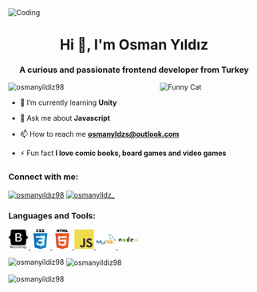 <img src="https://img.freepik.com/free-vector/programming-typographic-header-building-development-process-web-page-website-development-codding-digital-specialist-isolated-flat-illustration_613284-1440.jpg?w=1380&t=st=1692617959~exp=1692618559~hmac=30b6f1874fa642f793eb35fc168ee9962ad398645542d394f91d8a8c0c2ae8c0" alt="Coding">
<h1 align="center">Hi 👋, I'm Osman Yıldız</h1>
<h3 align="center">A curious and passionate frontend developer from Turkey</h3>
<img  src="https://media.tenor.com/y2JXkY1pXkwAAAAC/cat-computer.gif" alt="Funny Cat" align="right" width="200px">

<p align="left"> <img src="https://komarev.com/ghpvc/?username=osmanyildiz98&label=Profile%20views&color=0e75b6&style=flat" alt="osmanyildiz98" /> </p>

- 🌱 I’m currently learning **Unity**

- 💬 Ask me about **Javascript**

- 📫 How to reach me **osmanyldzs@outlook.com**

- ⚡ Fun fact **I love comic books, board games and video games**

<h3 align="left">Connect with me:</h3>
<p align="left">
<a href="https://linkedin.com/in/osmanyıldız98" target="blank"><img align="center" src="https://raw.githubusercontent.com/rahuldkjain/github-profile-readme-generator/master/src/images/icons/Social/linked-in-alt.svg" alt="osmanyıldız98" height="30" width="40" /></a>
<a href="https://instagram.com/osmanylldz_" target="blank"><img align="center" src="https://raw.githubusercontent.com/rahuldkjain/github-profile-readme-generator/master/src/images/icons/Social/instagram.svg" alt="osmanylldz_" height="30" width="40" /></a>
</p>

<h3 align="left">Languages and Tools:</h3>
<p align="left"> <a href="https://getbootstrap.com" target="_blank" rel="noreferrer"> <img src="https://raw.githubusercontent.com/devicons/devicon/master/icons/bootstrap/bootstrap-plain-wordmark.svg" alt="bootstrap" width="40" height="40"/> </a> <a href="https://www.w3schools.com/css/" target="_blank" rel="noreferrer"> <img src="https://raw.githubusercontent.com/devicons/devicon/master/icons/css3/css3-original-wordmark.svg" alt="css3" width="40" height="40"/> </a> <a href="https://www.w3.org/html/" target="_blank" rel="noreferrer"> <img src="https://raw.githubusercontent.com/devicons/devicon/master/icons/html5/html5-original-wordmark.svg" alt="html5" width="40" height="40"/> </a> <a href="https://developer.mozilla.org/en-US/docs/Web/JavaScript" target="_blank" rel="noreferrer"> <img src="https://raw.githubusercontent.com/devicons/devicon/master/icons/javascript/javascript-original.svg" alt="javascript" width="40" height="40"/> </a> <a href="https://www.mysql.com/" target="_blank" rel="noreferrer"> <img src="https://raw.githubusercontent.com/devicons/devicon/master/icons/mysql/mysql-original-wordmark.svg" alt="mysql" width="40" height="40"/> </a> <a href="https://nodejs.org" target="_blank" rel="noreferrer"> <img src="https://raw.githubusercontent.com/devicons/devicon/master/icons/nodejs/nodejs-original-wordmark.svg" alt="nodejs" width="40" height="40"/> </a> </p>

<p><img align="left" src="https://github-readme-stats.vercel.app/api/top-langs?username=osmanyildiz98&show_icons=true&locale=en&layout=compact" alt="osmanyildiz98" /></p>

<p>&nbsp;<img align="center" src="https://github-readme-stats.vercel.app/api?username=osmanyildiz98&show_icons=true&locale=en" alt="osmanyildiz98" /></p>

<p><img align="center" src="https://github-readme-streak-stats.herokuapp.com/?user=osmanyildiz98&" alt="osmanyildiz98" /></p>
